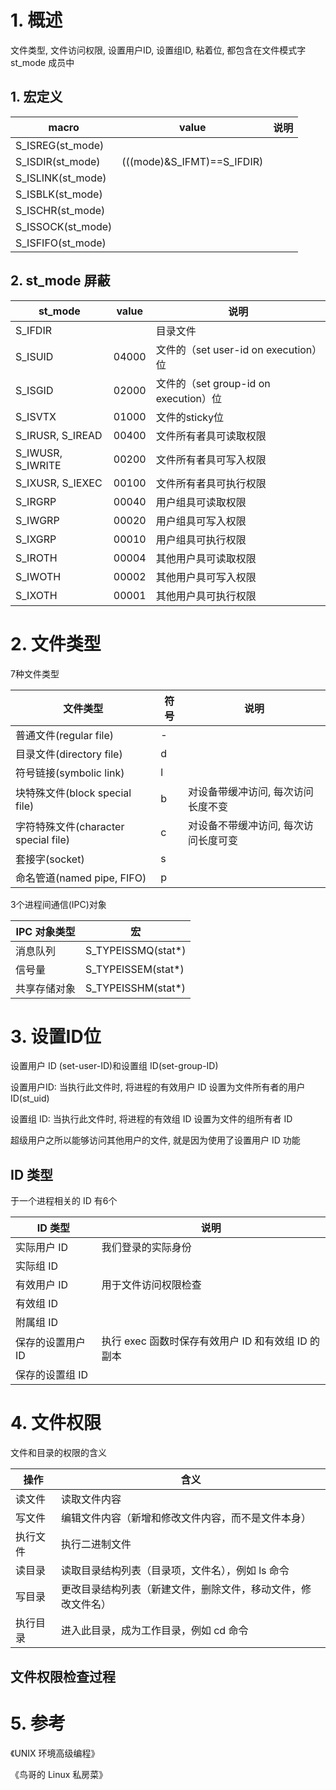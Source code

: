 # 1. 概述

文件类型, 文件访问权限, 设置用户ID, 设置组ID, 粘着位, 都包含在文件模式字 st_mode 成员中

## 1. 宏定义

| macro   | value    | 说明 |
| ------- | -------- | ---------------------------------- |
| S_ISREG(st_mode)   |  |  |
| S_ISDIR(st_mode)   | (((mode)&S_IFMT)==S_IFDIR) | |
| S_ISLINK(st_mode)  |  |  |
| S_ISBLK(st_mode)   |  |  |
| S_ISCHR(st_mode)   |  |  |
| S_ISSOCK(st_mode)  |  |  |
| S_ISFIFO(st_mode)  |  |  |

## 2. st_mode 屏蔽

| st_mode | value    | 说明 |
| ------- | -------- | ---------------------------------- |
| S_IFDIR            |       | 目录文件 |
| S_ISUID            | 04000 | 文件的（set user-id on execution）位 |
| S_ISGID            | 02000 | 文件的（set group-id on execution）位 |
| S_ISVTX            | 01000 | 文件的sticky位 |
| S_IRUSR, S_IREAD   | 00400 | 文件所有者具可读取权限 |
| S_IWUSR, S_IWRITE  | 00200 | 文件所有者具可写入权限 |
| S_IXUSR, S_IEXEC   | 00100 | 文件所有者具可执行权限 |
| S_IRGRP            | 00040 | 用户组具可读取权限 |
| S_IWGRP            | 00020 | 用户组具可写入权限 |
| S_IXGRP            | 00010 | 用户组具可执行权限 |
| S_IROTH            | 00004 | 其他用户具可读取权限 |
| S_IWOTH            | 00002 | 其他用户具可写入权限 |
| S_IXOTH            | 00001 | 其他用户具可执行权限 |

# 2. 文件类型

7种文件类型

| 文件类型 | 符号 | 说明 |
| ---------------------------------- | - | - |
| 普通文件(regular file)              | - |  |
| 目录文件(directory file)            | d |  |
| 符号链接(symbolic link)             | l |   |
| 块特殊文件(block special file)       | b | 对设备带缓冲访问, 每次访问长度不变 |
| 字符特殊文件(character special file) | c | 对设备不带缓冲访问, 每次访问长度可变 |
| 套接字(socket)                      | s |  |
| 命名管道(named pipe, FIFO)          | p |  |

3个进程间通信(IPC)对象

| IPC 对象类型 | 宏 |
| ---------- | - |
| 消息队列    | S_TYPEISSMQ(stat*) |
| 信号量      | S_TYPEISSEM(stat*) |
| 共享存储对象 | S_TYPEISSHM(stat*) |

# 3. 设置ID位

设置用户 ID (set-user-ID)和设置组 ID(set-group-ID)

设置用户ID: 当执行此文件时, 将进程的有效用户 ID 设置为文件所有者的用户 ID(st_uid)

设置组 ID: 当执行此文件时, 将进程的有效组 ID 设置为文件的组所有者 ID

超级用户之所以能够访问其他用户的文件, 就是因为使用了设置用户 ID 功能

## ID 类型

于一个进程相关的 ID 有6个

| ID 类型 | 说明 |
| - | - |
| 实际用户 ID | 我们登录的实际身份 |
| 实际组 ID |  |
| 有效用户 ID | 用于文件访问权限检查 |
| 有效组 ID |  |
| 附属组 ID |  |
| 保存的设置用户 ID | 执行 exec 函数时保存有效用户 ID 和有效组 ID 的副本 |
| 保存的设置组 ID |  |

# 4. 文件权限

文件和目录的权限的含义

| 操作 | 含义 |
| - | - |
| 读文件 | 读取文件内容 |
| 写文件 | 编辑文件内容（新增和修改文件内容，而不是文件本身）|
| 执行文件 | 执行二进制文件 |
| 读目录 | 读取目录结构列表（目录项，文件名），例如 ls 命令 |
| 写目录 | 更改目录结构列表（新建文件，删除文件，移动文件，修改文件名） |
| 执行目录 | 进入此目录，成为工作目录，例如 cd 命令 |

## 文件权限检查过程


# 5. 参考

《UNIX 环境高级编程》

《鸟哥的 Linux 私房菜》
